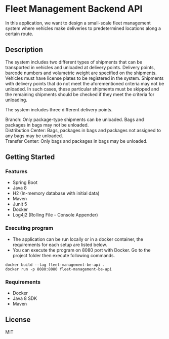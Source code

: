 # Fleet Management Backend API

In this application, we want to design a small-scale fleet management system where vehicles make deliveries to predetermined locations along a certain route.

## Description

The system includes two different types of shipments that can be transported in vehicles and unloaded at delivery points. Delivery points, barcode numbers and volumetric weight are specified on the shipments. Vehicles must have license plates to be registered in the system. 
Shipments with delivery points that do not meet the aforementioned criteria may not be unloaded. In such cases, these particular shipments must be skipped and the remaining shipments should be checked if they meet the criteria for unloading.

The system includes three different delivery points.

Branch: Only package-type shipments can be unloaded. Bags and packages in bags may not be unloaded.  
Distribution Center: Bags, packages in bags and packages not assigned to any bags may be unloaded.  
Transfer Center: Only bags and packages in bags may be unloaded.

## Getting Started

### Features

* Spring Boot
* Java 8
* H2 (In-memory database with initial data)
* Maven
* Junit 5
* Docker
* Log4j2 (Rolling File - Console Appender)

### Executing program

* The application can be run locally or in a docker container, the requirements for each setup are listed below.
* You can execute the program on 8080 port with Docker. Go to the project folder then execute following commands.
```
docker build --tag fleet-management-be-api .
docker run -p 8080:8080 fleet-management-be-api
```
### Requirements

* Docker
* Java 8 SDK
* Maven

## License

MIT
